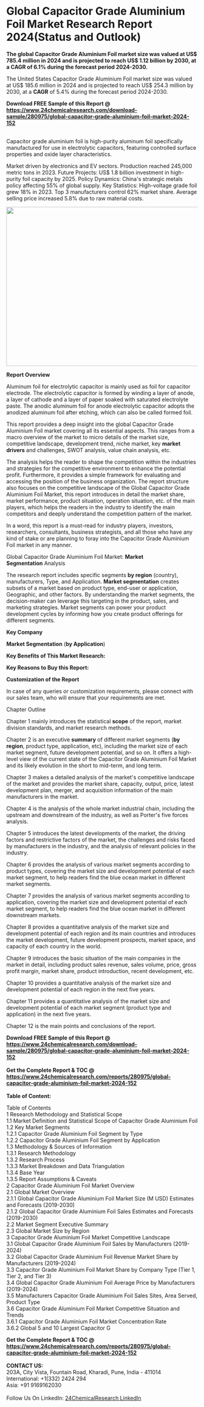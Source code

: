 <h1>Global Capacitor Grade Aluminium Foil Market Research Report 2024(Status and Outlook)</h1><p><strong>The global Capacitor Grade Aluminium Foil market size was valued at US$ 785.4 million in 2024 and is projected to reach US$ 1.12 billion by 2030, at a CAGR of 6.1% during the forecast period 2024-2030.</strong></p><p>
</p><p>The United States Capacitor Grade Aluminium Foil market size was valued at US$ 185.6 million in 2024 and is projected to reach US$ 254.3 million by 2030, at a <strong>CAGR</strong> of 5.4% during the forecast period 2024-2030.</p><div><b>Download FREE Sample of this Report @ 
            <a href="https://www.24chemicalresearch.com/download-sample/280975/global-capacitor-grade-aluminium-foil-market-2024-152">
            https://www.24chemicalresearch.com/download-sample/280975/global-capacitor-grade-aluminium-foil-market-2024-152</a></b></div><br><p>
</p><p>Capacitor grade aluminium foil is high-purity aluminum foil specifically manufactured for use in electrolytic capacitors, featuring controlled surface properties and oxide layer characteristics.</p><p>
</p><p>Market driven by electronics and EV sectors. Production reached 245,000 metric tons in 2023. Future Projects: US$ 1.8 billion investment in high-purity foil capacity by 2025. Policy Dynamics: China's strategic metals policy affecting 55% of global supply. Key Statistics: High-voltage grade foil grew 18% in 2023. Top 3 manufacturers control 62% market share. Average selling price increased 5.8% due to raw material costs.</p><p>
</p><p><img alt="" src="https://24chemicalresearch.com/assets/report-images/GlobalCapacitorGradeAluminiumFoil.png" style="height:418px; width:731px"></p><p>
</p><p><strong>Report Overview</strong></p><p>
</p><p>Aluminum foil for electrolytic capacitor is mainly used as foil for capacitor electrode. The electrolytic capacitor is formed by winding a layer of anode, a layer of cathode and a layer of paper soaked with saturated electrolyte paste. The anodic aluminum foil for anode electrolytic capacitor adopts the anodized aluminum foil after etching, which can also be called formed foil.</p><p>
</p><p>This report provides a deep insight into the global Capacitor Grade Aluminium Foil market covering all its essential aspects. This ranges from a macro overview of the market to micro details of the market size, competitive landscape, development trend, niche market, key <strong>market drivers</strong> and challenges, SWOT analysis, value chain analysis, etc.</p><p>
</p><p>The analysis helps the reader to shape the competition within the industries and strategies for the competitive environment to enhance the potential profit. Furthermore, it provides a simple framework for evaluating and accessing the position of the business organization. The report structure also focuses on the competitive landscape of the Global Capacitor Grade Aluminium Foil Market, this report introduces in detail the market share, market performance, product situation, operation situation, etc. of the main players, which helps the readers in the industry to identify the main competitors and deeply understand the competition pattern of the market.</p><p>
</p><p>In a word, this report is a must-read for industry players, investors, researchers, consultants, business strategists, and all those who have any kind of stake or are planning to foray into the Capacitor Grade Aluminium Foil market in any manner.</p><p>
</p><p>Global Capacitor Grade Aluminium Foil Market: <strong>Market Segmentation</strong> Analysis</p><p>
</p><p>The research report includes specific segments <strong>by region</strong> (country), manufacturers, Type, and Application. <strong>Market segmentation</strong> creates subsets of a market based on product type, end-user or application, Geographic, and other factors. By understanding the market segments, the decision-maker can leverage this targeting in the product, sales, and marketing strategies. Market segments can power your product development cycles by informing how you create product offerings for different segments.</p><p>
</p><p><strong>Key Company</strong></p><p>
</p><p>
</p><p><strong>Market Segmentation</strong> (<strong>by Application</strong>)</p><p>
</p><p>
</p><p><strong>Key Benefits of This Market Research:</strong></p><p>
</p><p>
</p><p><strong>Key Reasons to Buy this Report:</strong></p><p>
</p><p>
</p><p><strong>Customization of the Report</strong></p><p>
</p><p>In case of any queries or customization requirements, please connect with our sales team, who will ensure that your requirements are met.</p><p>
</p><p>Chapter Outline</p><p>
</p><p>Chapter 1 mainly introduces the statistical <strong>scope</strong> of the report, market division standards, and market research methods.</p><p>
</p><p>Chapter 2 is an executive <strong>summary</strong> of different market segments (<strong>by region</strong>, product type, application, etc), including the market size of each market segment, future development potential, and so on. It offers a high-level view of the current state of the Capacitor Grade Aluminium Foil Market and its likely evolution in the short to mid-term, and long term.</p><p>
</p><p>Chapter 3 makes a detailed analysis of the market's competitive landscape of the market and provides the market share, capacity, output, price, latest development plan, merger, and acquisition information of the main manufacturers in the market.</p><p>
</p><p>Chapter 4 is the analysis of the whole market industrial chain, including the upstream and downstream of the industry, as well as Porter's five forces analysis.</p><p>
</p><p>Chapter 5 introduces the latest developments of the market, the driving factors and restrictive factors of the market, the challenges and risks faced by manufacturers in the industry, and the analysis of relevant policies in the industry.</p><p>
</p><p>Chapter 6 provides the analysis of various market segments according to product types, covering the market size and development potential of each market segment, to help readers find the blue ocean market in different market segments.</p><p>
</p><p>Chapter 7 provides the analysis of various market segments according to application, covering the market size and development potential of each market segment, to help readers find the blue ocean market in different downstream markets.</p><p>
</p><p>Chapter 8 provides a quantitative analysis of the market size and development potential of each region and its main countries and introduces the market development, future development prospects, market space, and capacity of each country in the world.</p><p>
</p><p>Chapter 9 introduces the basic situation of the main companies in the market in detail, including product sales revenue, sales volume, price, gross profit margin, market share, product introduction, recent development, etc.</p><p>
</p><p>Chapter 10 provides a quantitative analysis of the market size and development potential of each region in the next five years.</p><p>
</p><p>Chapter 11 provides a quantitative analysis of the market size and development potential of each market segment (product type and application) in the next five years.</p><p>
</p><p>Chapter 12 is the main points and conclusions of the report.</p><div><b>Download FREE Sample of this Report @ 
            <a href="https://www.24chemicalresearch.com/download-sample/280975/global-capacitor-grade-aluminium-foil-market-2024-152">
            https://www.24chemicalresearch.com/download-sample/280975/global-capacitor-grade-aluminium-foil-market-2024-152</a></b></div><br><div><b>Get the Complete Report & TOC @ 
            <a href="https://www.24chemicalresearch.com/reports/280975/global-capacitor-grade-aluminium-foil-market-2024-152">
            https://www.24chemicalresearch.com/reports/280975/global-capacitor-grade-aluminium-foil-market-2024-152</a></b></div><br>
            <b>Table of Content:</b><p>Table of Contents<br />
 1 Research Methodology and Statistical Scope<br />
 1.1 Market Definition and Statistical Scope of Capacitor Grade Aluminium Foil<br />
 1.2 Key Market Segments<br />
 1.2.1 Capacitor Grade Aluminium Foil Segment by Type<br />
 1.2.2 Capacitor Grade Aluminium Foil Segment by Application<br />
 1.3 Methodology & Sources of Information<br />
 1.3.1 Research Methodology<br />
 1.3.2 Research Process<br />
 1.3.3 Market Breakdown and Data Triangulation<br />
 1.3.4 Base Year<br />
 1.3.5 Report Assumptions & Caveats<br />
 2 Capacitor Grade Aluminium Foil Market Overview<br />
 2.1 Global Market Overview<br />
 2.1.1 Global Capacitor Grade Aluminium Foil Market Size (M USD) Estimates and Forecasts (2019-2030)<br />
 2.1.2 Global Capacitor Grade Aluminium Foil Sales Estimates and Forecasts (2019-2030)<br />
 2.2 Market Segment Executive Summary<br />
 2.3 Global Market Size by Region<br />
 3 Capacitor Grade Aluminium Foil Market Competitive Landscape<br />
 3.1 Global Capacitor Grade Aluminium Foil Sales by Manufacturers (2019-2024)<br />
 3.2 Global Capacitor Grade Aluminium Foil Revenue Market Share by Manufacturers (2019-2024)<br />
 3.3 Capacitor Grade Aluminium Foil Market Share by Company Type (Tier 1, Tier 2, and Tier 3)<br />
 3.4 Global Capacitor Grade Aluminium Foil Average Price by Manufacturers (2019-2024)<br />
 3.5 Manufacturers Capacitor Grade Aluminium Foil Sales Sites, Area Served, Product Type<br />
 3.6 Capacitor Grade Aluminium Foil Market Competitive Situation and Trends<br />
 3.6.1 Capacitor Grade Aluminium Foil Market Concentration Rate<br />
 3.6.2 Global 5 and 10 Largest Capacitor G</p><div><b>Get the Complete Report & TOC @ 
            <a href="https://www.24chemicalresearch.com/reports/280975/global-capacitor-grade-aluminium-foil-market-2024-152">
            https://www.24chemicalresearch.com/reports/280975/global-capacitor-grade-aluminium-foil-market-2024-152</a></b></div><br><b>CONTACT US:</b><br>
            203A, City Vista, Fountain Road, Kharadi, Pune, India - 411014<br>
            International: +1(332) 2424 294<br>
            Asia: +91 9169162030 <br><br>
            Follow Us On LinkedIn: <a href="https://www.linkedin.com/company/24chemicalresearch/">24ChemicalResearch LinkedIn</a>